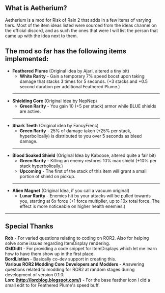 ## What is Aetherium?
Aetherium is a mod for Risk of Rain 2 that adds in a few items of varying tiers.
Most of the item ideas listed were sourced from the ideas channel on the official discord,
and as such the ones that were I will list the person that came up with the idea next to them.

The mod so far has the following items implemented:
-------------------
- **Feathered Plume** (Original idea by Ajarl, altered a tiny bit)
	- **White Rarity** - Gain a temporary 7% speed boost upon taking damage that stacks 3 times for 5 seconds. (+3 stacks and +0.5 second duration per additional Feathered Plume.)
	 ----------
 - **Shielding Core** (Original idea by NepNep)
	 - **Green Rarity** - You gain 10  (+5 per stack) armor while BLUE shields are active.
	-------
- **Shark Teeth** (Original idea by FancyFrenc)
	- **Green Rarity** - 25% of damage taken (+25% per stack, hyperbolically) is distributed to you over 5 seconds as bleed damage.
	----
- **Blood Soaked Shield** (Original Idea by Kaboose, altered quite a fair bit)
	- **Green Rarity** - Killing an enemy restores 10% max shield (+10% per stack hyperbolically.)
	- **Upcoming** - The first of the stack of this item will grant a small portion of shield on pickup.
	----
- **Alien Magnet** (Original Idea, if you call a vacuum original)
	- **Lunar Rarity** - Enemies hit by your attacks will be pulled towards you, starting at 6x force (+1 force multiplier, up to 10x total force. The effect is more noticeable on higher health enemies.)
------------

## Special Thanks
**Rob** - For varied questions relating to coding on ROR2. Also for helping solve some issues regarding ItemDisplay rendering.  
**OkIDidIt** - For providing a code snippet for ItemDisplays which let me learn how to have them show up in the first place.   
**BordListian** - Basically co-dev support in creating this.  
**Various ROR2 Modding Core Developers and Modders** - Answering questions related to modding for ROR2 at random stages during development of version 0.1.0.  
**Lorc (http://lorcblog.blogspot.com/)** - For the base feather icon I did a small edit to for Feathered Plume's speed buff.  
